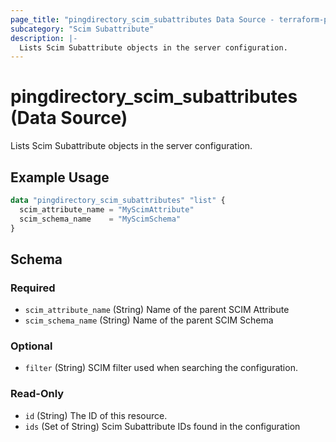 ```yaml
---
page_title: "pingdirectory_scim_subattributes Data Source - terraform-provider-pingdirectory"
subcategory: "Scim Subattribute"
description: |-
  Lists Scim Subattribute objects in the server configuration.
---
```


# pingdirectory_scim_subattributes (Data Source)

Lists Scim Subattribute objects in the server configuration.

## Example Usage

```terraform
data "pingdirectory_scim_subattributes" "list" {
  scim_attribute_name = "MyScimAttribute"
  scim_schema_name    = "MyScimSchema"
}
```

<!-- schema generated by tfplugindocs -->
## Schema

### Required

- `scim_attribute_name` (String) Name of the parent SCIM Attribute
- `scim_schema_name` (String) Name of the parent SCIM Schema

### Optional

- `filter` (String) SCIM filter used when searching the configuration.

### Read-Only

- `id` (String) The ID of this resource.
- `ids` (Set of String) Scim Subattribute IDs found in the configuration


